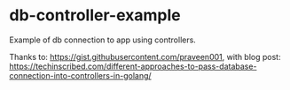 # db-controller-example
Example of db connection to app using controllers.

Thanks to: https://gist.githubusercontent.com/praveen001, with blog post: https://techinscribed.com/different-approaches-to-pass-database-connection-into-controllers-in-golang/
